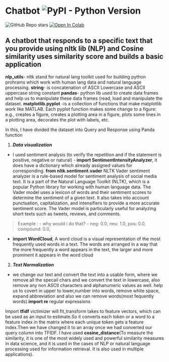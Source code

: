 # Chatbot ![PyPI - Python Version](https://img.shields.io/pypi/pyversions/NLTK)

![GitHub Repo stars](https://img.shields.io/github/stars/sauravkb94/Chatbot) [![Open In Colab](https://colab.research.google.com/assets/colab-badge.svg)](https://colab.research.google.com/drive/1eobwBwanstVKYHJ_c4KA6SEWQHeLLC1f#scrollTo=WWROT7gyJ2fN)

## A chatbot that responds to a specific text that you provide using nltk lib (NLP) and  Cosine similarity uses similarity score and builds a basic application

**nlp_utils**- nltk stand for natural lang toolkit used for building python prohrams which work with human lang data and natural language processing.
**string**- is concatenation of ASCII Lowercase and ASCII uppercase string constant
**pandas**- python lib used to create data frames and help us to manipulate these data frames (read, load and manipulate the dataset.
**matplotlib.pyplot** -is a collection of functions that make matplotlib work like MATLAB. Each pyplot function makes some change to a figure: e.g., creates a figure, creates a plotting area in a figure, plots some lines in a plotting area, decorates the plot with labels, etc.


In this, I have divided the dataset into Query and Response using Panda function

1. ***Data visualization***

- I used sentiment analysis (to verify the repetition and if the statement  is positive, negative or natural) - **import SentimentIntensityAnalyzer**, it does have a dictionary which already assigned values for corresponding. **from nltk.sentiment.vader**  NLTK Vader sentiment analyzer is a rule-based model for sentiment analysis of social media text. It is a part of the Natural Language Toolkit (NLTK), which is a popular Python library for working with human language data. The Vader model uses a lexicon of words and their sentiment scores to determine the sentiment of a given text. It also takes into account punctuation, capitalization, and intensifiers to provide a more accurate sentiment score. The Vader model is particularly useful for analyzing short texts such as tweets, reviews, and comments.
> Example : - why would i do that? - neg: 0.0, neu: 1.0, pos: 0.0, compound: 0.0,
- **import WordCloud**, A word cloud is a visual representation of the most frequently used words in a text. The words are arranged in a way that the more frequently a word appears in the text, the larger and more prominent it appears in the word cloud 

2. ***Text Normalization***
- we change our text and convert the text into a usable form, where we remove all the specail chars and we convert the text in lowercase, also remove any non ASCII characters and alphanumeric values as well. help us to covert in upper to lower,number into words, remove white space, expand abbreviation and also we can remove words(most fequently words).**import re**  regular expressions

Import **tfidf** victimizer will fit_transform takes to feature vectors, which can be used as an input to estimate.So it converts each token or a word to a feature index in the matrix where each unique token gets a feature index.Then we have changed it to an array 
once we had converted our query column into TFIDF. I have used **cosine_distance**(To measure the similarity, it is one of the most widely used and powerful similarity measures in data science, and it is used in the cases of NLP or natural language processing used for information retrieval. It is also used in multiple applications).


